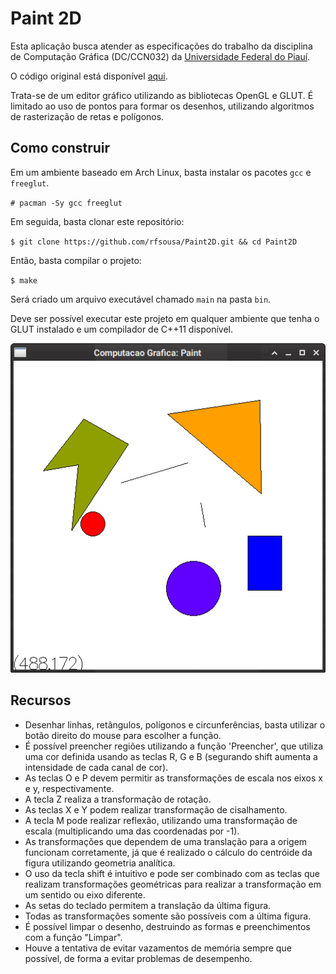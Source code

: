 # Paint 2D

Esta aplicação busca atender as especificações do trabalho da disciplina
de Computação Gráfica (DC/CCN032) da [Universidade Federal do Piauí](https://ufpi.br).

O código original está disponível [aqui](https://github.com/rfsousa/Paint2D).

Trata-se de um editor gráfico utilizando as bibliotecas OpenGL e GLUT. 
É limitado ao uso de pontos para formar os desenhos, utilizando algoritmos
de rasterização de retas e polígonos.

## Como construir

Em um ambiente baseado em Arch Linux, basta instalar os pacotes `gcc` e 
`freeglut`.

`# pacman -Sy gcc freeglut`

Em seguida, basta clonar este repositório:

`$ git clone https://github.com/rfsousa/Paint2D.git && cd Paint2D`

Então, basta compilar o projeto:

`$ make`

Será criado um arquivo executável chamado `main` na pasta `bin`.

Deve ser possível executar este projeto em qualquer ambiente que 
tenha o GLUT instalado e um compilador de C++11 disponível.

![Screenshot](./Screenshot.png)

## Recursos

- Desenhar linhas, retângulos, polígonos e circunferências, basta
utilizar o botão direito do mouse para escolher a função.
- É possível preencher regiões utilizando a função 'Preencher', que 
utiliza uma cor definida usando as teclas R, G e B (segurando shift aumenta 
a intensidade de cada canal de cor).
- As teclas O e P devem permitir as transformações de escala nos eixos x 
e y, respectivamente.
- A tecla Z realiza a transformação de rotação.
- As teclas X e Y podem realizar transformação de cisalhamento.
- A tecla M pode realizar reflexão, utilizando uma transformação de escala 
(multiplicando uma das coordenadas por -1).
- As transformações que dependem de uma translação para a origem funcionam 
corretamente, já que é realizado o cálculo do centróide da figura utilizando 
geometria analítica.
- O uso da tecla shift é intuitivo e pode ser combinado com as teclas que 
realizam transformações geométricas para realizar a transformação em um 
sentido ou eixo diferente.
- As setas do teclado permitem a translação da última figura.
- Todas as transformações somente são possíveis com a última figura.
- É possível limpar o desenho, destruindo as formas e preenchimentos com 
a função "Limpar".
- Houve a tentativa de evitar vazamentos de memória sempre que possível, 
de forma a evitar problemas de desempenho.

